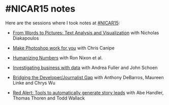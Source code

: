 # #NICAR15 notes #

Here are the sessions where I took notes at
[#NICAR15](http://ire.org/conferences/nicar2015/):

* [From Words to Pictures: Text Analysis and Visualization](20150305-0900-from_words_to_pictures.md)
  with Nicholas Diakapoulos

* [Make Photoshop work for you](20150305-1010-make_photoshop_work_for_you.md)
  with Chris Canipe

* [Humanizing Numbers](20150305-1520-humanizing_numbers.md) with Ron Nixon
  et al.

* [Investigating business with data](20150305-1630-investigating_business_with_data.md)
  with Andrea Fuller and John Schoen

* [Bridging the Developer/Journalist Gap](20150306-0900-bridging_the_developer_journalist_gap.md)
  with Anthony DeBarros, Maureen Linke and Chrys Wu

* [Red Alert: Tools to automatically generate story leads](20150306-1010-red_alert.md)
  with Abe Handler, Thomas Thoren and Todd Wallack
